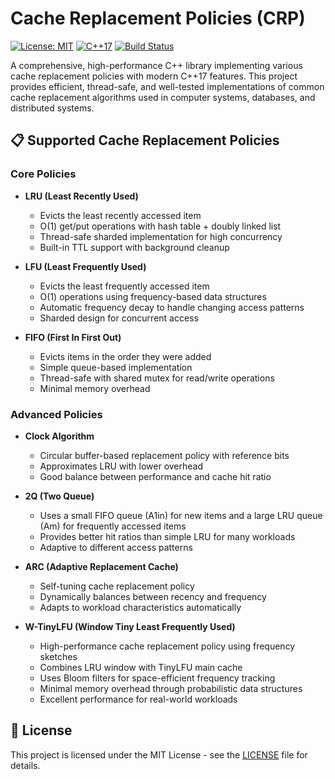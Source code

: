 # Cache Replacement Policies (CRP)

[![License: MIT](https://img.shields.io/badge/License-MIT-yellow.svg)](https://opensource.org/licenses/MIT)
[![C++17](https://img.shields.io/badge/C%2B%2B-17-blue.svg)](https://en.cppreference.com/w/cpp/17)
[![Build Status](https://img.shields.io/badge/build-passing-brightgreen.svg)]()

A comprehensive, high-performance C++ library implementing various cache replacement policies with modern C++17 features. This project provides efficient, thread-safe, and well-tested implementations of common cache replacement algorithms used in computer systems, databases, and distributed systems.

## 📋 Supported Cache Replacement Policies

### Core Policies

- **LRU (Least Recently Used)**

  - Evicts the least recently accessed item
  - O(1) get/put operations with hash table + doubly linked list
  - Thread-safe sharded implementation for high concurrency
  - Built-in TTL support with background cleanup

- **LFU (Least Frequently Used)**

  - Evicts the least frequently accessed item
  - O(1) operations using frequency-based data structures
  - Automatic frequency decay to handle changing access patterns
  - Sharded design for concurrent access

- **FIFO (First In First Out)**
  - Evicts items in the order they were added
  - Simple queue-based implementation
  - Thread-safe with shared mutex for read/write operations
  - Minimal memory overhead

### Advanced Policies

- **Clock Algorithm**

  - Circular buffer-based replacement policy with reference bits
  - Approximates LRU with lower overhead
  - Good balance between performance and cache hit ratio

- **2Q (Two Queue)**

  - Uses a small FIFO queue (A1in) for new items and a large LRU queue (Am) for frequently accessed items
  - Provides better hit ratios than simple LRU for many workloads
  - Adaptive to different access patterns

- **ARC (Adaptive Replacement Cache)**

  - Self-tuning cache replacement policy
  - Dynamically balances between recency and frequency
  - Adapts to workload characteristics automatically

- **W-TinyLFU (Window Tiny Least Frequently Used)**
  - High-performance cache replacement policy using frequency sketches
  - Combines LRU window with TinyLFU main cache
  - Uses Bloom filters for space-efficient frequency tracking
  - Minimal memory overhead through probabilistic data structures
  - Excellent performance for real-world workloads

## 📄 License

This project is licensed under the MIT License - see the [LICENSE](LICENSE) file for details.
